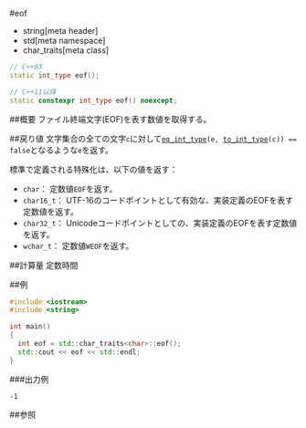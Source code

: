 #eof
* string[meta header]
* std[meta namespace]
* char_traits[meta class]

```cpp
// C++03
static int_type eof();

// C++11以降
static constexpr int_type eof() noexcept;
```

##概要
ファイル終端文字(EOF)を表す数値を取得する。


##戻り値
文字集合の全ての文字`c`に対して[`eq_int_type`](./eq_int_type.md)`(e, `[`to_int_type`](./to_int_type.md)`(c)) == false`となるような`e`を返す。

標準で定義される特殊化は、以下の値を返す：

- `char`： 定数値`EOF`を返す。
- `char16_t`： UTF-16のコードポイントとして有効な、実装定義のEOFを表す定数値を返す。
- `char32_t`： Unicodeコードポイントとしての、実装定義のEOFを表す定数値を返す。
- `wchar_t`： 定数値`WEOF`を返す。


##計算量
定数時間


##例
```cpp
#include <iostream>
#include <string>

int main()
{
  int eof = std::char_traits<char>::eof();
  std::cout << eof << std::endl;
}
```

###出力例
```
-1
```

##参照

